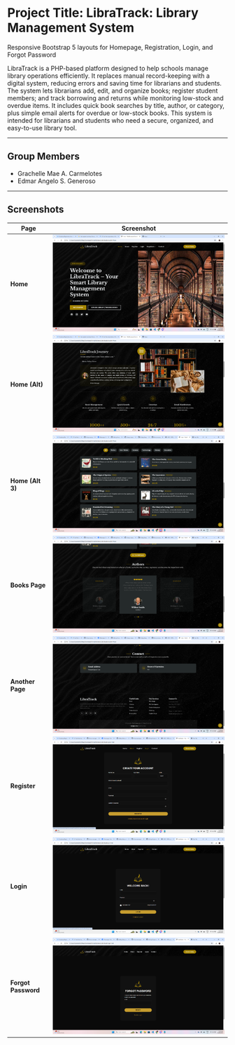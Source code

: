 # Project Title: LibraTrack: Library Management System  

Responsive Bootstrap 5 layouts for Homepage, Registration, Login, and Forgot Password  

LibraTrack is a PHP-based platform designed to help schools manage library operations efficiently. It replaces manual record-keeping with a digital system, reducing errors and saving time for librarians and students. The system lets librarians add, edit, and organize books; register student members; and track borrowing and returns while monitoring low-stock and overdue items. It includes quick book searches by title, author, or category, plus simple email alerts for overdue or low-stock books. This system is intended for librarians and students who need a secure, organized, and easy-to-use library tool.  

---

## Group Members
- Grachelle Mae A. Carmelotes  
- Edmar Angelo S. Generoso  

---

## Screenshots

| Page              | Screenshot |
|-------------------|------------|
| **Home**          | ![Home](screenshots/index-1.png) |
| **Home (Alt)**    | ![Home 2](screenshots/index-2.png) |
| **Home (Alt 3)**  | ![Home 3](screenshots/index-3.png) |
| **Books Page**    | ![Books](screenshots/index-4.png) |
| **Another Page**  | ![Page](screenshots/index-5.png) |
| **Register**      | ![Register](screenshots/register.png) |
| **Login**         | ![Login](screenshots/login.png) |
| **Forgot Password** | ![Forgot](screenshots/forgot-pass.png) |


